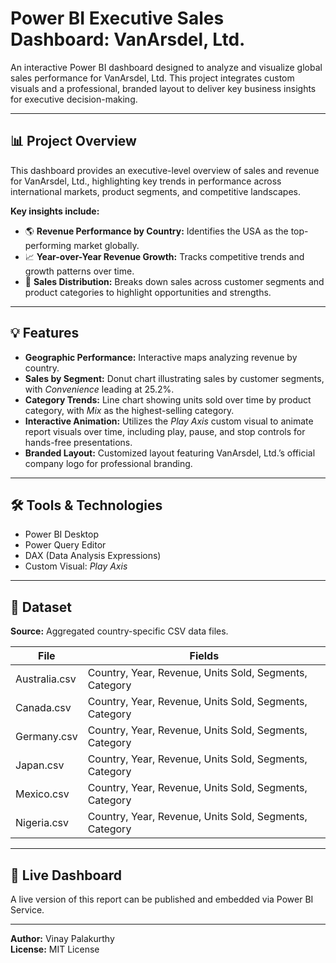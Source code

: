 # Power BI Executive Sales Dashboard: VanArsdel, Ltd.

An interactive Power BI dashboard designed to analyze and visualize global sales performance for VanArsdel, Ltd. This project integrates custom visuals and a professional, branded layout to deliver key business insights for executive decision-making.

---

## 📊 Project Overview

This dashboard provides an executive-level overview of sales and revenue for VanArsdel, Ltd., highlighting key trends in performance across international markets, product segments, and competitive landscapes.

**Key insights include:**

- 🌎 **Revenue Performance by Country:** Identifies the USA as the top-performing market globally.  
- 📈 **Year-over-Year Revenue Growth:** Tracks competitive trends and growth patterns over time.  
- 🎯 **Sales Distribution:** Breaks down sales across customer segments and product categories to highlight opportunities and strengths.

---

## 💡 Features

- **Geographic Performance:** Interactive maps analyzing revenue by country.  
- **Sales by Segment:** Donut chart illustrating sales by customer segments, with *Convenience* leading at 25.2%.  
- **Category Trends:** Line chart showing units sold over time by product category, with *Mix* as the highest-selling category.  
- **Interactive Animation:** Utilizes the *Play Axis* custom visual to animate report visuals over time, including play, pause, and stop controls for hands-free presentations.  
- **Branded Layout:** Customized layout featuring VanArsdel, Ltd.’s official company logo for professional branding.

---

## 🛠️ Tools & Technologies

- Power BI Desktop  
- Power Query Editor  
- DAX (Data Analysis Expressions)  
- Custom Visual: *Play Axis*

---

## 📁 Dataset

**Source:** Aggregated country-specific CSV data files.

| File         | Fields                                      |
|--------------|---------------------------------------------|
| Australia.csv | Country, Year, Revenue, Units Sold, Segments, Category |
| Canada.csv    | Country, Year, Revenue, Units Sold, Segments, Category |
| Germany.csv   | Country, Year, Revenue, Units Sold, Segments, Category |
| Japan.csv     | Country, Year, Revenue, Units Sold, Segments, Category |
| Mexico.csv    | Country, Year, Revenue, Units Sold, Segments, Category |
| Nigeria.csv   | Country, Year, Revenue, Units Sold, Segments, Category |

---

## 🔗 Live Dashboard

A live version of this report can be published and embedded via Power BI Service.

---

**Author:** Vinay Palakurthy  
**License:** MIT License
